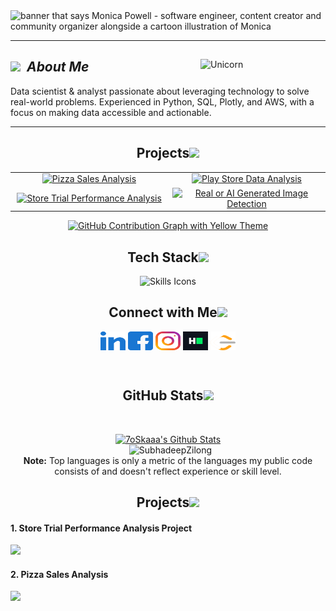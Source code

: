 <img src="https://i.pinimg.com/originals/ca/26/2e/ca262e0354eea311c41134c3e4bc3bc2.gif" alt="banner that says Monica Powell - software engineer, content creator and community organizer alongside a cartoon illustration of Monica">
<hr> <!-- Adds a line to separate sections -->

<div>
  <img align="right" width="200px" alt="Unicorn" src="https://media2.giphy.com/media/v1.Y2lkPTc5MGI3NjExa2h6YTl3N3pybnZjZ29nYzl2cnRrbGo2Y3NtNHg3ajlxa2U1aDllNiZlcD12MV9pbnRlcm5hbF9naWZfYnlfaWQmY3Q9Zw/OptBjRF0RfKG4vzWLy/giphy.gif">
  
  <h2 id="about-me">
    <img src="https://media.giphy.com/media/ObNTw8Uzwy6KQ/giphy.gif" width="30px">
    &nbsp;<em><strong>About Me</strong></em>
  </h2>
  
  <p>Data scientist & analyst passionate about leveraging technology to solve real-world problems. Experienced in Python, SQL, Plotly, and AWS, with a focus on making data accessible and actionable.</p>
</div>

<hr> <!-- Adds another line for separation -->
<h2 align="center" id="tech-stack">Projects<img src="https://media2.giphy.com/media/QssGEmpkyEOhBCb7e1/giphy.gif?cid=ecf05e47a0n3gi1bfqntqmob8g9aid1oyj2wr3ds3mg700bl&amp;rid=giphy.gif" width="32px"></h2>
<div align="center">
  <table>
    <tr>
      <td width="50%" align="center">
        <a href="https://github.com/Bubu02/Pizza_Sales_Analysis.git">
          <img src="https://github-readme-stats.vercel.app/api/pin/?username=Bubu02&repo=Pizza_Sales_Analysis&theme=gruvbox" alt="Pizza Sales Analysis">
          <br>
        </a>
      </td>
      <td width="50%" align="center">
        <a href="https://github.com/Bubu02/Play_Store_Data_Analysis.git">
          <img src="https://github-readme-stats.vercel.app/api/pin/?username=Bubu02&repo=Play_Store_Data_Analysis&theme=gruvbox" alt="Play Store Data Analysis">
          <br>
        </a>
      </td>
    </tr>
    <tr>
      <td width="50%" align="center">
        <a href="https://github.com/Bubu02/Store_Trial_Performance_Analysis_Project.git">
          <img src="https://github-readme-stats.vercel.app/api/pin/?username=Bubu02&repo=Store_Trial_Performance_Analysis_Project&theme=gruvbox" alt="Store Trial Performance Analysis">
          <br>
        </a>
      </td>
      <td width="50%" align="center">
        <a href="https://github.com/Bubu02/Real_or_AI_Generated_Image_Detection.git">
          <img src="https://github-readme-stats.vercel.app/api/pin/?username=Bubu02&repo=Real_or_AI_Generated_Image_Detection&theme=gruvbox" alt="Real or AI Generated Image Detection">
          <br>
        </a>
      </td>
    </tr>
  </table>
</div>

<!-- Yellow Contribution Calendar -->
<p align="center">
  <a href="https://github.com/Bubu02">
    <img src="https://github-readme-activity-graph.vercel.app/graph?username=Bubu02&bg_color=000000&color=FFFF00&line=FFDD00&point=FFFF00&area=true&hide_border=true" alt="GitHub Contribution Graph with Yellow Theme">
  </a>
</p>

<h2 align="center" id="tech-stack">Tech Stack<img src="https://media2.giphy.com/media/QssGEmpkyEOhBCb7e1/giphy.gif?cid=ecf05e47a0n3gi1bfqntqmob8g9aid1oyj2wr3ds3mg700bl&amp;rid=giphy.gif" width="32px"></h2>
<div align="center">
  <img src="https://skillicons.dev/icons?i=python,sqlite,tensorflow,sklearn,ubuntu,powershell,postgres,opencv,mysql,git,docker,aws" alt="Skills Icons" />
</div>
<h2 align="center" id="tech-stack">Connect with Me<img src="https://media.giphy.com/media/iY8CRBdQXODJSCERIr/giphy.gif" width="30px"></h2>
<p align="center">
<a href="https://www.linkedin.com/in/satya04/" target="blank"><img align="center" src="https://raw.githubusercontent.com/SubhadeepZilong/SubhadeepZilong/main/icons/Social/linked-in-alt.svg" alt="subhadeep-chakraborty-b341a8191" height="30" width="40"></a>
<a href="https://www.facebook.com/satyaprakash.mohanty.336" target="blank"><img align="center" src="https://raw.githubusercontent.com/SubhadeepZilong/SubhadeepZilong/main/icons/Social/facebook.svg" alt="subhadeep.chakraborty.555" height="30" width="40"></a>
<a href="https://www.linkedin.com/in/satya04/" target="blank"><img align="center" src="https://raw.githubusercontent.com/SubhadeepZilong/SubhadeepZilong/main/icons/Social/instagram.svg" alt="subhadeepzilong" height="30" width="40"></a>
<a href="https://www.hackerrank.com/profile/mebubu03" target="blank"><img align="center" src="https://raw.githubusercontent.com/SubhadeepZilong/SubhadeepZilong/main/icons/Social/hackerrank.svg" alt="subhadeepchakra3" height="30" width="40"></a>
<a href="https://leetcode.com/u/Bubu02/" target="blank"><img align="center" src="https://raw.githubusercontent.com/SubhadeepZilong/SubhadeepZilong/main/icons/Social/leet-code.svg" alt="subhadeepchakraborty555" height="30" width="40"></a>
</p>
<br>

<h2 align="center" id="tech-stack">GitHub Stats<img src="https://media2.giphy.com/media/QssGEmpkyEOhBCb7e1/giphy.gif?cid=ecf05e47a0n3gi1bfqntqmob8g9aid1oyj2wr3ds3mg700bl&amp;rid=giphy.gif" width="32px"></h2>
  <br>
  <p align="center">
    <a href="https://github.com/anuraghazra/github-readme-stats"><img alt="7oSkaaa's Github Stats" src="https://github-readme-stats.vercel.app/api?username=Bubu02&amp;show_icons=true&amp;count_private=true&amp;theme=highcontrast" height="192px"></a>
<br>
  &nbsp;
	  <img src="https://github-readme-stats.vercel.app/api/top-langs?username=Bubu02&amp;langs_count=10&amp;show_icons=true&amp;locale=en&amp;layout=compact&amp;theme=highcontrast" alt="SubhadeepZilong" height="192px">
  <br>
  <b>Note:</b> Top languages is only a metric of the languages my public code consists of and doesn't reflect experience or skill level.
  </p>

<h2 align="center" id="tech-stack">Projects<img src="https://media2.giphy.com/media/QssGEmpkyEOhBCb7e1/giphy.gif?cid=ecf05e47a0n3gi1bfqntqmob8g9aid1oyj2wr3ds3mg700bl&amp;rid=giphy.gif" width="32px"></h2>
<h4>1. Store Trial Performance Analysis Project
 </h4>
<p><a href="https://github.com/Bubu02/Store_Trial_Performance_Analysis_Project.git" target="blank"><img src="https://github.com/user-attachments/assets/c5edefff-34f2-4f97-ac57-35bf6ae3a6b1"></a></p>
<h4>2. Pizza Sales Analysis </h4>
<p><a href="https://github.com/Bubu02/Pizza_Sales_Analysis.git" target="blank"><img src="https://github.com/user-attachments/assets/22d17e46-fba2-4645-a69b-19b2a20ada4c"></a></p>
